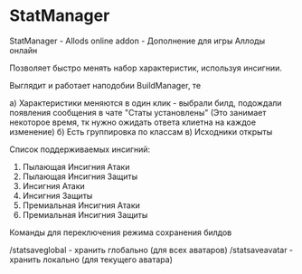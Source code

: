 # StatManager
StatManager - Allods online addon - Дополнение для игры Аллоды онлайн

Позволяет быстро менять набор характеристик, используя инсигнии.

Выглядит и работает наподобии BuildManager, те

а) Характеристики меняются в один клик - выбрали билд, подождали появления сообщения в чате "Статы установлены" (Это занимает некоторое время, тк нужно ожидать ответа клиетна на каждое изменение)
б) Есть группировка по классам
в) Исходники открыты

Список поддерживаемых инсигний:
1) Пылающая Инсигния Атаки
2) Пылающая Инсигния Защиты
3) Инсигния Атаки
4) Инсигния Защиты
5) Премиальная Инсигния Атаки
6) Премиальная Инсигния Защиты


Команды для переключения режима сохранения билдов 

/statsaveglobal - хранить глобально (для всех аватаров)
/statsaveavatar - хранить локально (для текущего аватара)